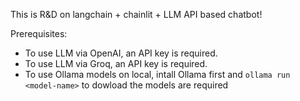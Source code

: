 This is R&D on langchain + chainlit + LLM API based chatbot! 

Prerequisites:
* To use LLM via OpenAI, an API key is required.
* To use LLM via Groq, an API key is required.
* To use Ollama models on local, intall Ollama first and ```ollama run <model-name>``` to dowload the models are required